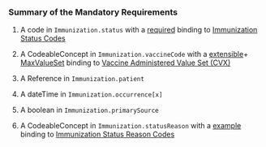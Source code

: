 
### Summary of the Mandatory Requirements



1.  A  code  in `Immunization.status`
with a [required](http://hl7.org/fhir/R4/terminologies.html#required)
 binding to [Immunization Status Codes](http://hl7.org/fhir/ValueSet/immunization-status)

1.  A  CodeableConcept  in `Immunization.vaccineCode`
with a [extensible](http://hl7.org/fhir/R4/terminologies.html#extensible)\+ [MaxValueSet](general-guidance.html#max-binding)
 binding to [Vaccine Administered Value Set (CVX)](http://hl7.org/fhir/us/core/ValueSet/us-core-cvx)

1.  A  Reference  in `Immunization.patient`


1.  A  dateTime  in `Immunization.occurrence[x]`


1.  A  boolean  in `Immunization.primarySource`






1.  A  CodeableConcept  in `Immunization.statusReason`
with a [example](http://hl7.org/fhir/R4/terminologies.html#example)
 binding to [Immunization Status Reason Codes](http://hl7.org/fhir/ValueSet/immunization-status-reason)